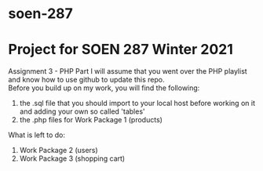 # soen-287
# Project for SOEN 287 Winter 2021  

Assignment 3 - PHP Part 
I will assume that you went over the PHP playlist and know how to use github to update this repo.   
Before you build up on my work, you will find the following: 

1) the .sql file that you should import to your local host before working on it and adding your own so called 'tables'   
2) the .php files for Work Package 1 (products)


What is left to do: 
1) Work Package 2 (users)
2) Work Package 3 (shopping cart) 

